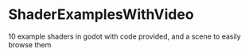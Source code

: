 # ShaderExamplesWithVideo
 10 example shaders in godot with code provided, and a scene to easily browse them
